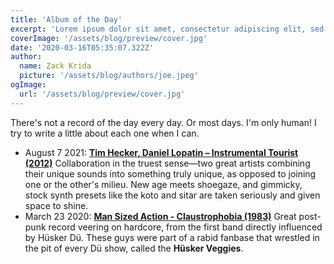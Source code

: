 ```yaml
---
title: 'Album of the Day'
excerpt: 'Lorem ipsum dolor sit amet, consectetur adipiscing elit, sed do eiusmod tempor incididunt ut labore et dolore magna aliqua. Praesent elementum facilisis leo vel fringilla est ullamcorper eget. At imperdiet dui accumsan sit amet nulla facilities morbi tempus.'
coverImage: '/assets/blog/preview/cover.jpg'
date: '2020-03-16T05:35:07.322Z'
author:
  name: Zack Krida
  picture: '/assets/blog/authors/joe.jpeg'
ogImage:
  url: '/assets/blog/preview/cover.jpg'
---
```


There's not a record of the day every day. Or most days. I'm only human! I try to write a little about each one when I can.

- August 7 2021: **[Tim Hecker, Daniel Lopatin ‎– Instrumental Tourist (2012)](https://www.discogs.com/Tim-Hecker-Daniel-Lopatin-Instrumental-Tourist/master/494432)** Collaboration in the truest sense—two great artists combining their unique sounds into something truly unique, as opposed to joining one or the other's milieu. New age meets shoegaze, and gimmicky, stock synth presets like the koto and sitar are taken seriously and given space to shine.
- March 23 2020: **[Man Sized Action - Claustrophobia (1983)](https://www.discogs.com/Man-Sized-Action-Claustrophobia/release/3825713)** Great post-punk record veering on hardcore, from the first band directly influenced by Hüsker Dü. These guys were part of a rabid fanbase that wrestled in the pit of every Dü show, called the **Hüsker Veggies**.
